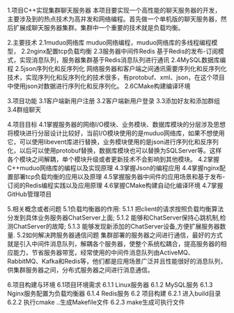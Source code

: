 1.项目C++实现集群聊天服务器
    本项目要实现一个高性能的聊天服务器的开发，主要涉及到的热点技术为高并发和网络编程。首先做一个单机版的聊天服务器，然后扩展成聊天服务器集群。集群中一个重要的技术就是负载均衡。

2.主要技术
    2.1muduo网络库
        muduo网络编程，muduo网络库的多线程编程模型，
    2.2nginx配置tcp负载均衡
    2.3服务器中间件Redis
        基于Redis的发布-订阅模式，实现消息队列，服务器集群基于Redis消息队列进行通讯
    2.4MySQL数据库编程
    2.5json序列化和反序列化
        网络服务器和客户端之间通讯需要序列化和反序列化技术，实现序列化和反序列化的技术很多，有protobuf、xml、json，在这个项目中使用json对数据进行序列化和反序列化。
    2.6CMake构建编译环境

3.项目功能
    3.1客户端新用户注册
    3.2客户端新用户登录
    3.3添加好友和添加群组
    3.4群组聊天

4.项目目标
    4.1掌握服务器的网络I/O模块、业务模块、数据库模块的分层涉及思想
        将模块进行分层设计比较好，当前I/O模块使用的是muduo网络库，如果不想使用它，可以使用libevent库进行替换，业务模块使用的是json进行序列化和反序列化，以后可以使用protobuf替换，数据库模块也可以替换为SQLServer等。这样各个模块之间解耦，单个模块升级或者更新技术不会影响到其他模块。
    4.2掌握C++muduo网络库的编程以及实现原理
    4.3掌握Json的编程应用
    4.4掌握nginx配置部署tcp负载均衡的应用以及原理
    4.5掌握服务器中间件的应用场景和基于发布-订阅的Redis编程实践以及应用原理
    4.6掌握CMake构建自动化编译环境
    4.7掌握GitHub管理项目

5.相关概念或者问题
    5.1负载均衡器的作用:
        5.1.1 把client的请求按照负载均衡算法分发到具体业务服务器ChatServer上面;
        5.1.2 能够和ChatServer保持心跳机制,检测ChatServer的故障;
        5.1.3 能够发现新添加的ChatServer设备,方便扩展服务器数量.
    5.2如何解决跨服务器通信问题
        集群部署的服务器之间进行通信，最好的方式就是引入中间件消息队列，解耦各个服务器，使整个系统松耦合，提高服务器的相应能力，节省服务器带宽，经常使用的中间件消息队列由ActiveMQ、RabbitMQ、Kafka和Redis等，他们都是应用场景广泛并且性能很好的消息队列，供集群服务器之间，分布式服务器之间进行消息通信。

6.项目构建与环境
    6.1项目环境需求
        6.1.1 Linux服务器
        6.1.2 MySQL服务
        6.1.3 Nginx服务配置为负载均衡器
        6.1.4 Redis服务
    6.2 项目构建
        6.2.1 进入build目录
        6.2.2 执行cmake ..生成Makefile文件
        6.2.3 make生成可执行文件